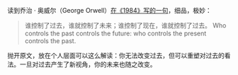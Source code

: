 读到乔治 · 奥威尔（George Orwell）[在《1984》写的一句](https://www.abhafoundation.org/assets/books/html/1984/162.html)，细品，极妙：

> 谁控制了过去，谁就控制了未来；谁控制了现在，谁就控制了过去。
> Who controls the past controls the future: who controls the present controls the past.

抛开原文，放在个人层面可以这么解读：你无法改变过去，但可以重塑对过去的看法。一旦对过去产生了新视角，你的未来也随之改变。